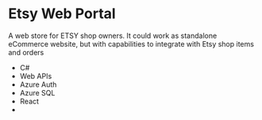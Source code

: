 # Etsy Web Portal
A web store for ETSY shop owners. It could work as standalone eCommerce website, but with capabilities to integrate with Etsy shop items and orders


- C#
- Web APIs
- Azure Auth
- Azure SQL
- React
- 
